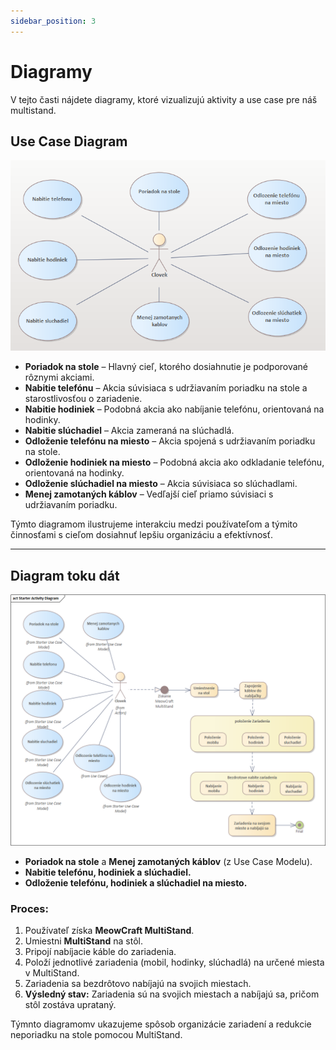 ```yaml
---
sidebar_position: 3
---
```


# Diagramy

V tejto časti nájdete diagramy, ktoré vizualizujú aktivity a use case pre náš multistand.

## Use Case Diagram

![Use Case Diagram](images/diagrams/usecase.png)

- **Poriadok na stole** – Hlavný cieľ, ktorého dosiahnutie je podporované rôznymi akciami.
- **Nabitie telefónu** – Akcia súvisiaca s udržiavaním poriadku na stole a starostlivosťou o zariadenie.
- **Nabitie hodiniek** – Podobná akcia ako nabíjanie telefónu, orientovaná na hodinky.
- **Nabitie slúchadiel** – Akcia zameraná na slúchadlá.
- **Odloženie telefónu na miesto** – Akcia spojená s udržiavaním poriadku na stole.
- **Odloženie hodiniek na miesto** – Podobná akcia ako odkladanie telefónu, orientovaná na hodinky.
- **Odloženie slúchadiel na miesto** – Akcia súvisiaca so slúchadlami.
- **Menej zamotaných káblov** – Vedľajší cieľ priamo súvisiaci s udržiavaním poriadku.

Týmto diagramom ilustrujeme interakciu medzi používateľom a týmito činnosťami s cieľom dosiahnuť lepšiu organizáciu a efektívnosť.

---

## Diagram toku dát

![Diagram toku dát](images/diagrams/activity.png)

- **Poriadok na stole** a **Menej zamotaných káblov** (z Use Case Modelu).
- **Nabitie telefónu, hodiniek a slúchadiel.**
- **Odloženie telefónu, hodiniek a slúchadiel na miesto.**

### Proces:

1. Používateľ získa **MeowCraft MultiStand**.
2. Umiestni **MultiStand** na stôl.
3. Pripojí nabíjacie káble do zariadenia.
4. Položí jednotlivé zariadenia (mobil, hodinky, slúchadlá) na určené miesta v MultiStand.
5. Zariadenia sa bezdrôtovo nabíjajú na svojich miestach.
6. **Výsledný stav:** Zariadenia sú na svojich miestach a nabíjajú sa, pričom stôl zostáva uprataný.

Týmnto diagramomv ukazujeme spôsob organizácie zariadení a redukcie neporiadku na stole pomocou MultiStand.
